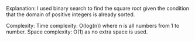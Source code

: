 Explanation:I used binary search to find the square root given the condition that the domain of positive integers is already sorted.Complexity:Time complexity: O(log(n)) where n is all numbers from 1 to number.Space complexity: O(1) as no extra space is used.